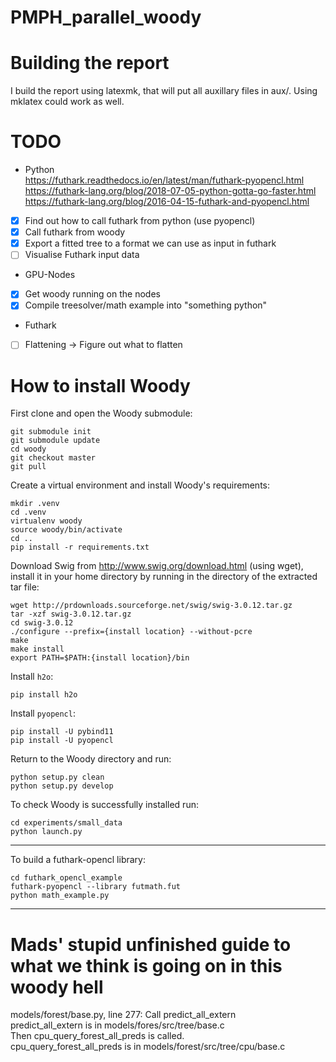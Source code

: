 # PMPH_parallel_woody

# Building the report
I build the report using latexmk, that will put all auxillary files in aux/.
Using mklatex could work as well.


# TODO
* Python  
https://futhark.readthedocs.io/en/latest/man/futhark-pyopencl.html  
https://futhark-lang.org/blog/2018-07-05-python-gotta-go-faster.html  
https://futhark-lang.org/blog/2016-04-15-futhark-and-pyopencl.html  
- [x] Find out how to call futhark from python (use pyopencl)
- [x] Call futhark from woody  
- [x] Export a fitted tree to a format we can use as input in futhark
- [ ] Visualise Futhark input data
* GPU-Nodes  
- [x] Get woody running on the nodes
- [x] Compile treesolver/math example into "something python"  
* Futhark  
- [ ] Flattening -> Figure out what to flatten


# How to install Woody

First clone and open the Woody submodule:

    git submodule init
    git submodule update
    cd woody
    git checkout master
    git pull

Create a virtual environment and install Woody's requirements:

    mkdir .venv
    cd .venv
    virtualenv woody
    source woody/bin/activate
    cd ..
    pip install -r requirements.txt

Download Swig from http://www.swig.org/download.html (using wget), install it in your home directory by running in the directory of the extracted tar file:

    wget http://prdownloads.sourceforge.net/swig/swig-3.0.12.tar.gz
    tar -xzf swig-3.0.12.tar.gz
    cd swig-3.0.12
    ./configure --prefix={install location} --without-pcre
    make
    make install
    export PATH=$PATH:{install location}/bin

Install `h2o`:

    pip install h2o

Install `pyopencl`:

    pip install -U pybind11
    pip install -U pyopencl

Return to the Woody directory and run:

    python setup.py clean
    python setup.py develop
    
To check Woody is successfully installed run:

    cd experiments/small_data
    python launch.py

-----------------

To build a futhark-opencl library:

    cd futhark_opencl_example
    futhark-pyopencl --library futmath.fut
    python math_example.py


-----------------

# Mads' stupid unfinished guide to what we think is going on in this woody hell 



models/forest/base.py, line 277: Call predict_all_extern  
predict_all_extern is in models/fores/src/tree/base.c  
Then cpu_query_forest_all_preds is called.  
cpu_query_forest_all_preds is in models/forest/src/tree/cpu/base.c  



